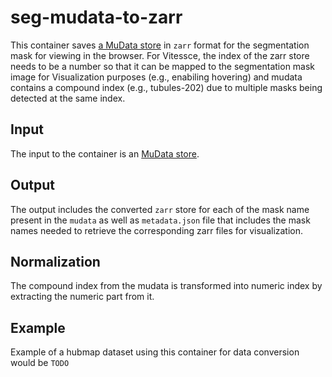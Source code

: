 # seg-mudata-to-zarr

This container saves [a MuData store](https://mudata.readthedocs.io/en/latest/api/generated/mudata.read_h5mu.html#mudata.read_h5mu) in `zarr` format for the segmentation mask for viewing in the browser.
For Vitessce, the index of the zarr store needs to be a number so that it can be mapped to the segmentation mask image for Visualization purposes (e.g., enabiling hovering) and mudata contains a compound index (e.g., tubules-202) due to multiple masks being detected at the same index.  

## Input
The input to the container is an [MuData store](https://anndata.readthedocs.io/en/latest/anndata.read_h5ad.html).

## Output
The output includes the converted `zarr` store for each of the mask name present in the `mudata` as well as  `metadata.json` file that includes the mask names needed to retrieve the corresponding zarr files for visualization.
 
## Normalization
The compound index from the mudata is transformed into numeric index by extracting the numeric part from it.

## Example
Example of a hubmap dataset using this container for data conversion would be `TODO` 